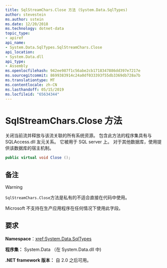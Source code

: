 ```yaml
---
title: SqlStreamChars.Close 方法 (System.Data.SqlTypes)
author: stevestein
ms.author: sstein
ms.date: 12/20/2018
ms.technology: dotnet-data
topic_type:
- apiref
api_name:
- System.Data.SqlTypes.SqlStreamChars.Close
api_location:
- System.Data.dll
api_type:
- Assembly
ms.openlocfilehash: 942ee987f1c56abe2cb1718347886dd397e7217e
ms.sourcegitcommit: 8699383914c24a0df033393f55db3369db728a7b
ms.translationtype: MT
ms.contentlocale: zh-CN
ms.lasthandoff: 05/15/2019
ms.locfileid: "65634344"
---
```

# <a name="sqlstreamcharsclose-method"></a>SqlStreamChars.Close 方法

关闭当前流并释放与该流关联的所有系统资源。 包含此方法的程序集具有与 SQLAccess.dll 友元关系。 它被用于 SQL server 上。 对于其他数据库，使用提供该数据库的宿主机制。

```csharp
public virtual void Close ();
```

## <a name="remarks"></a>备注

> [!WARNING]
> `SqlStreamChars.Close`方法是私有的不适合直接在代码中使用。
>
> Microsoft 不支持在生产应用程序在任何情况下使用此字段。

## <a name="requirements"></a>要求

**Namespace**：<xref:System.Data.SqlTypes>

**程序集：** System.Data （在 System.Data.dll 中)

**.NET framework 版本：** 自 2.0 之后可用。
